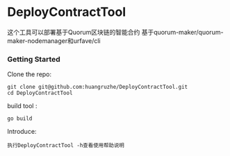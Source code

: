 # DeployContractTool

这个工具可以部署基于Quorum区块链的智能合约
基于quorum-maker/quorum-maker-nodemanager和urfave/cli

### Getting Started

Clone the repo:
<pre><code>git clone git@github.com:huangruzhe/DeployContractTool.git
cd DeployContractTool</code></pre>

build tool :
<pre><code>go build</code></pre>


Introduce:
<pre><code>执行DeployContractTool -h查看使用帮助说明</code></pre>



